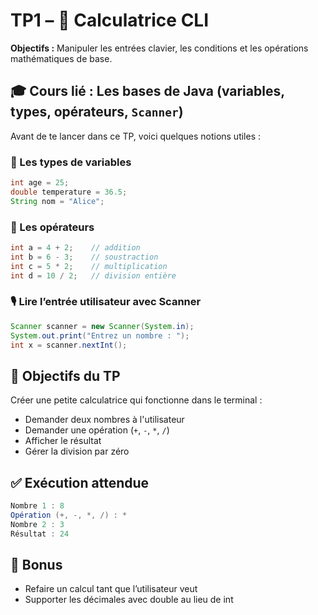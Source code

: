 # TP1 – 🧮 Calculatrice CLI
**Objectifs :** Manipuler les entrées clavier, les conditions et les opérations mathématiques de base.

## 🎓 Cours lié : Les bases de Java (variables, types, opérateurs, `Scanner`)
Avant de te lancer dans ce TP, voici quelques notions utiles :

### 🔢 Les types de variables
```java
int age = 25;
double temperature = 36.5;
String nom = "Alice";
```

### 🧮 Les opérateurs
```java
int a = 4 + 2;    // addition
int b = 6 - 3;    // soustraction
int c = 5 * 2;    // multiplication
int d = 10 / 2;   // division entière
```

### 🎙️ Lire l’entrée utilisateur avec Scanner
```java
Scanner scanner = new Scanner(System.in);
System.out.print("Entrez un nombre : ");
int x = scanner.nextInt();
```

## 🎯 Objectifs du TP
Créer une petite calculatrice qui fonctionne dans le terminal :
- Demander deux nombres à l'utilisateur
- Demander une opération (`+`, `-`, `*`, `/`)
- Afficher le résultat
- Gérer la division par zéro

## ✅ Exécution attendue
```java
Nombre 1 : 8
Opération (+, -, *, /) : *
Nombre 2 : 3
Résultat : 24
```

## 🧠 Bonus
- Refaire un calcul tant que l’utilisateur veut
- Supporter les décimales avec double au lieu de int